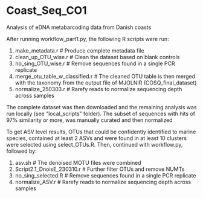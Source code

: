 # Coast_Seq_CO1
Analysis of eDNA metabarcoding data from Danish coasts

After running workflow_part1.py, the following R scripts were run:

1. make_metadata.r # Produce complete metadata file
2. clean_up_OTU_wise.r # Clean the dataset based on blank controls
3. no_sing_OTU_wise.r # Remove sequences found in a single PCR replicate
4. merge_otu_table_w_classified.r # The cleaned OTU table is then merged with the taxonomy from the output file of MJOLNIR (COSQ_final_dataset)
5. normalize_250303.r # Rarefy reads to normalize sequencing depth across samples

The complete dataset was then downloaded and the remaining analysis was run locally (see "local_scripts" folder). The subset of sequences with hits of 97% similarity or more, was manually curated and then normalized

To get ASV level results, OTUs that could be confidently identified to marine species, contained at least 2 ASVs and were found in at least 10 clusters were selected using select_OTUs.R. Then, continued with workflow.py, followed by:

1. asv.sh # The denoised MOTU files were combined  
2. Script2.1_DnoisE_230310.r # Further filter OTUs and remove NUMTs
3. no_sing_selected.R # Remove sequences found in a single PCR replicate
4. normalize_ASV.r # Rarefy reads to normalize sequencing depth across samples